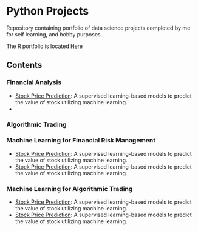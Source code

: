 # Python Projects

Repository containing portfolio of data science projects completed by me for self learning, and hobby purposes.

The R portfolio is located [Here](https://github.com/ldavis-datasci-projects/R-Projects.git)

## Contents

### Financial Analysis

- [Stock Price Prediction](): A supervised learning-based models to predict the value of stock utilizing machine learning. 
- 

### Algorithmic Trading

### Machine Learning for Financial Risk Management

- [Stock Price Prediction](): A supervised learning-based models to predict the value of stock utilizing machine learning. 
- [Stock Price Prediction](): A supervised learning-based models to predict the value of stock utilizing machine learning. 

### Machine Learning for Algorithmic Trading
- [Stock Price Prediction](): A supervised learning-based models to predict the value of stock utilizing machine learning. 
- [Stock Price Prediction](): A supervised learning-based models to predict the value of stock utilizing machine learning. 
